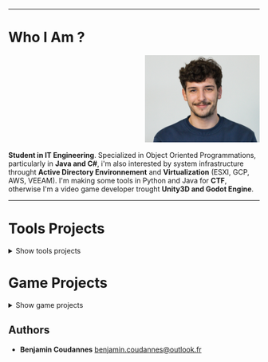 -----------------

# Who I Am ?

<p align="right">
  <img src="https://github.com/RoseauFragile/PortFolio/blob/master/Picture.jpg" width="230" height="175" />
</p>

**Student in IT Engineering**. Specialized in Object Oriented Programmations, particularly in **Java and C#**, i'm also interested by system infrastructure throught **Active Directory Environnement** and **Virtualization** (ESXI, GCP, AWS, VEEAM).
I'm making some tools in Python and Java for **CTF**, otherwise I'm a video game developer trought **Unity3D and Godot Engine**.

-----------------

# Tools Projects

<details><summary>Show tools projects</summary>
  

## EasySave

EasySave is a tool writtent in C# during a school project. 
It help user to automatize save routines.

You can add task, a task is a save routines with settings. 
Throught the settings you can choose the files to save and where to save them, with encryption or not.

There is two save mode, the mirror mode and the differential mode.
You can run tasks simultaneously.


<p align="center">
  <img src="https://github.com/RoseauFragile/PortFolio/blob/master/EasySave_1.png" />
</p>
<sub>Capture of EasySave main menu</sub>


<p align="center">
  <img src="https://github.com/RoseauFragile/PortFolio/blob/master/EasySave_2.png" />
</p>
<sub>Capture of EasySave task-edit menu</sub>

## TxtXored

Is it a Tool writen in java to decrypt txt files without key. Can decrypt :

  - Xored txt with key by letter frequency analysis.
  - Caesar encrypted txt with by dictionnary matches.
  
It supports English and French languages.

<p align="center">
  <img src="https://github.com/RoseauFragile/PortFolio/blob/master/JavaXored_Xor.png" />
</p>
<sub>Capture of Xored-key decrypt menu</sub>

</details>

# Game Projects

<details><summary>Show game projects</summary>
    
## Panik Rocket

Developped in 48 hours during the GlobalGame Jam, i was the leader developper for this project. Developped with Unity3D, Panik Rocket is a third person acarde. The them of this jam was **"Repair"**, So you need to repair your rocket in a short time to escape. The first player to repair his rocket by collecting repair items win. 
It support controllers and screen-splitting multiplayer.

<p align="center">
<img src="https://github.com/RoseauFragile/PortFolio/blob/master/PanikRocket_InGame.png" width="600" height="400" />
</p>
<sub>In-Game capture of PanikRocket</sub>
  
## Beware Of The Truth
 
Beware of the truth is a prototype of an rpg-based video game.
It take place in the future, where a chemical smoke force peoples to live on the top of buildings.
Written in Java, it use sqlite database to store objects like saves, levels, monsters, items etc..
 
<p align="center">
<img src="https://github.com/RoseauFragile/PortFolio/blob/master/Porco.png" width="600" height="400" />
</p>
<sub>Main Menu of Beware Of The Truth</sub>

<p align="center">
<img src="https://github.com/RoseauFragile/PortFolio/blob/master/Screenshot_8.png" width="600" height="400" />
</p>
<sub>In-Game capture of Beware Of The Truth</sub>
  
## Lorann
  
Developped by Loriciels in 1985. Lorann is a dungeon crawler, with monsters, scoring and death mecanics.
To pass levels you must collect the key in each level but take care of monsters.
You to kill monsters thanks to your fireball and gather fruits to increase your score.

I developped my own version of Lorann during my studies. 
There is 4 kinds of mosnters with differents behaviours.
It use a MySql Database to store levels, monsters, items etc..
  
<p align="center">
<img src="https://github.com/RoseauFragile/PortFolio/blob/master/Lorann.png" />
</p>
<sub>In-Game capture of Lorann</sub>

</details>

## Authors

* **Benjamin Coudannes** benjamin.coudannes@outlook.fr
